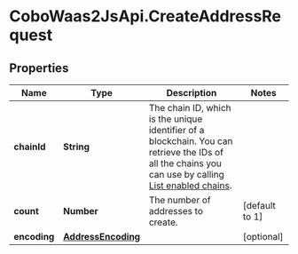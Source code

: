 # CoboWaas2JsApi.CreateAddressRequest

## Properties

Name | Type | Description | Notes
------------ | ------------- | ------------- | -------------
**chainId** | **String** | The chain ID, which is the unique identifier of a blockchain. You can retrieve the IDs of all the chains you can use by calling [List enabled chains](/v2/api-references/wallets/list-enabled-chains). | 
**count** | **Number** | The number of addresses to create. | [default to 1]
**encoding** | [**AddressEncoding**](AddressEncoding.md) |  | [optional] 


